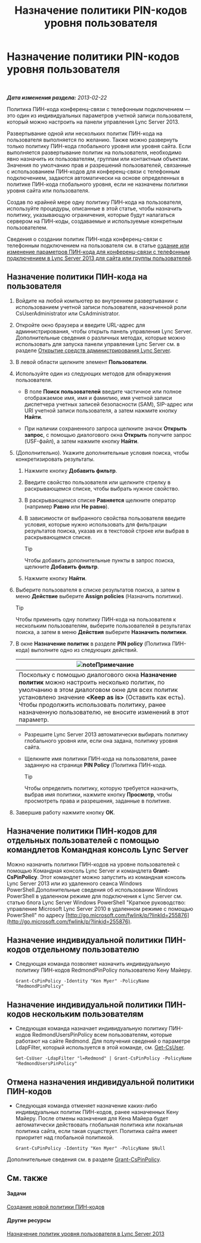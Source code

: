 ﻿---
title: Назначение политики PIN-кодов уровня пользователя
TOCTitle: Назначение политики PIN-кодов уровня пользователя
ms:assetid: d8211c64-0b63-4193-a074-673da7d14287
ms:mtpsurl: https://technet.microsoft.com/ru-ru/library/Gg182594(v=OCS.15)
ms:contentKeyID: 49311343
ms.date: 05/19/2016
mtps_version: v=OCS.15
ms.translationtype: HT
---

# Назначение политики PIN-кодов уровня пользователя

 

_**Дата изменения раздела:** 2013-02-22_

Политика ПИН-кода конференц-связи с телефонным подключением — это один из индивидуальных параметров учетной записи пользователя, который можно настроить на панели управления Lync Server 2013.

Развертывание одной или нескольких политик ПИН-кода на пользователя выполняется по желанию. Также можно развернуть только политику ПИН-кода глобального уровня или уровня сайта. Если выполняется развертывание политик на пользователя, необходимо явно назначить их пользователям, группам или контактным объектам. Значения по умолчанию прав и разрешений пользователей, связанные с использованием ПИН-кодов для конференц-связи с телефонным подключением, задаются автоматически на основе определенных в политике ПИН-кода глобального уровня, если не назначены политики уровня сайта или пользователя.

Создав по крайней мере одну политику ПИН-кода на пользователя, используйте процедуры, описанные в этой статье, чтобы назначить политику, указывающую ограничения, которые будут налагаться сервером на ПИН-коды, создаваемые и используемые конкретным пользователем.

Сведения о создании политик ПИН-кода конференц-связи с телефонным подключением на пользователя см. в статье [оздание или изменение параметров ПИН-кода для конференц-связи с телефонным подключением в Lync Server 2013 для сайта или группы пользователей](lync-server-2013-create-or-modify-dial-in-conferencing-pin-settings-for-a-site-or-group-of-users.md).

## Назначение политики ПИН-кода на пользователя

1.  Войдите на любой компьютер во внутреннем развертывании с использованием учетной записи пользователя, назначенной роли CsUserAdministrator или CsAdministrator.

2.  Откройте окно браузера и введите URL-адрес для администрирования, чтобы открыть панель управления Lync Server. Дополнительные сведения о различных методах, которые можно использовать для запуска панели управления Lync Server см. в разделе [Открытие средств администрирования Lync Server](lync-server-2013-open-lync-server-administrative-tools.md).

3.  В левой области щелкните элемент **Пользователи**.

4.  Используйте один из следующих методов для обнаружения пользователя.
    
      - В поле **Поиск пользователей** введите частичное или полное отображаемое имя, имя и фамилию, имя учетной записи диспетчера учетных записей безопасности (SAM), SIP-адрес или URI учетной записи пользователя, а затем нажмите кнопку **Найти**.
    
      - При наличии сохраненного запроса щелкните значок **Открыть запрос**, с помощью диалогового окна **Открыть** получите запрос (USF-файл), а затем нажмите кнопку **Найти**.

5.  (Дополнительно). Укажите дополнительные условия поиска, чтобы конкретизировать результаты.
    
    1.  Нажмите кнопку **Добавить фильтр**.
    
    2.  Введите свойство пользователя или щелкните стрелку в раскрывающемся списке, чтобы выбрать нужное свойство.
    
    3.  В раскрывающемся списке **Равняется** щелкните оператор (например **Равно** или **Не равно**).
    
    4.  В зависимости от выбранного свойства пользователя введите условия, которые нужно использовать для фильтрации результатов поиска, указав их в текстовой строке или выбрав в раскрывающемся списке.
        

        > [!TIP]
        > Чтобы добавить дополнительные пункты в запрос поиска, щелкните <STRONG>Добавить фильтр</STRONG>.

    
    5.  Нажмите кнопку **Найти**.

6.  Выберите пользователя в списке результатов поиска, а затем в меню **Действие** выберите **Assign policies** (Назначить политики).
    

    > [!TIP]
    > Чтобы применить одну политику ПИН-кода на пользователя к нескольким пользователям, выберите пользователей в результатах поиска, а затем в меню <STRONG>Действия</STRONG> выберите <STRONG>Назначить политики</STRONG>.



7.  В окне **Назначение политик** в разделе **PIN policy** (Политика ПИН-кода) выполните одно из следующих действий.
    
    <table>
    <thead>
    <tr class="header">
    <th><img src="images/Gg398412.note(OCS.15).gif" title="note" alt="note" />Примечание</th>
    </tr>
    </thead>
    <tbody>
    <tr class="odd">
    <td>Поскольку с помощью диалогового окна <strong>Назначение политик</strong> можно настроить несколько политик, по умолчанию в этом диалоговом окне для всех политик установлено значение <strong>&lt;Keep as is&gt;</strong> (Оставить как есть). Чтобы продолжить использовать политику, ранее назначенную пользователю, не вносите изменений в этот параметр.</td>
    </tr>
    </tbody>
    </table>
    
      - Разрешите Lync Server 2013 автоматически выбирать политику глобального уровня или, если она задана, политику уровня сайта.
    
      - Щелкните имя политики ПИН-кода на пользователя, ранее заданную на странице **PIN Policy** (Политика ПИН-кода.
        

        > [!TIP]
        > Чтобы определить политику, которую требуется назначить, выбрав имя политики, нажмите кнопку <STRONG>Просмотр</STRONG>, чтобы просмотреть права и разрешения, заданные в политике.



8.  Завершив работу нажмите кнопку **ОК**.

## Назначение политики ПИН-кодов для отдельных пользователей с помощью командлетов Командная консоль Lync Server

Можно назначить политики ПИН-кодов на уровне пользователей с помощью Командная консоль Lync Server и командлета **Grant-CsPinPolicy**. Этот командлет можно запустить из командная консоль Lync Server 2013 или из удаленного сеанса Windows PowerShell.Дополнительные сведения об использовании Windows PowerShell в удаленном режиме для подключения к Lync Server см. статью блога Lync Server Windows PowerShell "Краткое руководство: управление Microsoft Lync Server 2010 в удаленном режиме с помощью PowerShell" по адресу [http://go.microsoft.com/fwlink/p/?linkId=255876](http://go.microsoft.com/fwlink/p/?linkid=255876).

## Назначение индивидуальной политики ПИН-кодов отдельному пользователю

  - Следующая команда позволяет назначить индивидуальную политику ПИН-кодов RedmondPinPolicy пользователю Кену Майеру.
    
        Grant-CsPinPolicy -Identity "Ken Myer" -PolicyName "RedmondPinPolicy"

## Назначение индивидуальной политики ПИН-кодов нескольким пользователям

  - Следующая команда назначает индивидуальную политику ПИН-кодов RedmondUsersPinPolicy всем пользователям, которые работают на сайте Redmond. Для получения сведений о параметре LdapFilter, который используется в этой команде, см. [Get-CsUser](https://docs.microsoft.com/en-us/powershell/module/skype/Get-CsUser).
    
        Get-CsUser -LdapFilter "l=Redmond" | Grant-CsPinPolicy -PolicyName "RedmondUsersPinPolicy"

## Отмена назначения индивидуальной политики ПИН-кодов

  - Следующая команда отменяет назначение каких-либо индивидуальных политик ПИН-кодов, ранее назначенных Кену Майеру. После отмены назначения для Кена Майера будет автоматически действовать глобальная политика или локальная политика сайта, если такая существует. Политика сайта имеет приоритет над глобальной политикой.
    
        Grant-CsPinPolicy -Identity "Ken Myer" -PolicyName $Null

Дополнительные сведения см. в разделе [Grant-CsPinPolicy](https://docs.microsoft.com/en-us/powershell/module/skype/Grant-CsPinPolicy).

## См. также

#### Задачи

[Создание новой политики ПИН-кодов](lync-server-2013-create-a-new-pin-policy.md)  

#### Другие ресурсы

[Назначение политик уровня пользователя в Lync Server 2013](lync-server-2013-assigning-per-user-policies.md)

